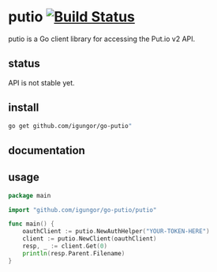 # putio  [![Build Status](https://travis-ci.org/igungor/go-putio.svg?branch=master)](https://travis-ci.org/igungor/go-putio)

[](https://godoc.org/github.com/igungor/go-putio/putio)

putio is a Go client library for accessing the Put.io v2 API.

## status

API is not stable yet.

## install

```sh
go get github.com/igungor/go-putio"
```

## documentation

[](https://godoc.org/github.com/igungor/go-putio/putio)

## usage

```go
package main

import "github.com/igungor/go-putio/putio"

func main() {
    oauthClient := putio.NewAuthHelper("YOUR-TOKEN-HERE")
    client := putio.NewClient(oauthClient)
    resp, _ := client.Get(0)
    println(resp.Parent.Filename)
}
```
